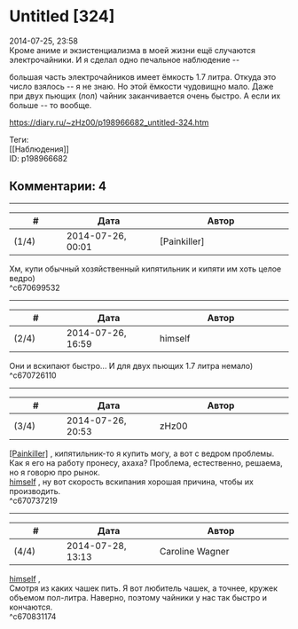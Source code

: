 Untitled [324]
==============

  
2014-07-25, 23:58  
 Кроме аниме и экзистенциализма в моей жизни ещё случаются электрочайники. И я сделал одно печальное наблюдение --   
   
 большая часть электрочайников имеет ёмкость 1.7 литра. Откуда это число взялось -- я не знаю. Но этой ёмкости чудовищно мало. Даже при двух пьющих (лол) чайник заканчивается очень быстро. А если их больше -- то вообще.   
  
<https://diary.ru/~zHz00/p198966682_untitled-324.htm>  
  
Теги:  
[[Наблюдения]]  
ID: p198966682  


Комментарии: 4
--------------

  


---



|         #         |              Дата              |                     Автор                     |           ID           |
| --- | --- | --- | --- |
| (1/4) | 2014-07-26, 00:01 | [Painkiller] | c670699532 |

  
 Хм, купи обычный хозяйственный кипятильник и кипяти им хоть целое ведро)   
 ^c670699532

---



|         #         |              Дата              |                     Автор                     |           ID           |
| --- | --- | --- | --- |
| (2/4) | 2014-07-26, 16:59 | himself | c670726110 |

  
 Они и вскипают быстро... И для двух пьющих 1.7 литра немало)   
 ^c670726110

---



|         #         |              Дата              |                     Автор                     |           ID           |
| --- | --- | --- | --- |
| (3/4) | 2014-07-26, 20:53 | zHz00 | c670737219 |

  
  [[Painkiller]](http://Painkiller00.diary.ru "12 витаминов")  , кипятильник-то я купить могу, а вот с ведром проблемы. Как я его на работу пронесу, ахаха? Проблема, естественно, решаема, но я говорю про рынок.   
  [himself](http://himself.diary.ru "void")  , ну вот скорость вскипания хорошая причина, чтобы их производить.   
 ^c670737219

---



|         #         |              Дата              |                     Автор                     |           ID           |
| --- | --- | --- | --- |
| (4/4) | 2014-07-28, 13:13 | Caroline Wagner | c670831174 |

  
  [himself](http://himself.diary.ru "void")  ,   
 Смотря из каких чашек пить. Я вот любитель чашек, а точнее, кружек объемом пол-литра. Наверно, поэтому чайники у нас так быстро и кончаются.   
 ^c670831174